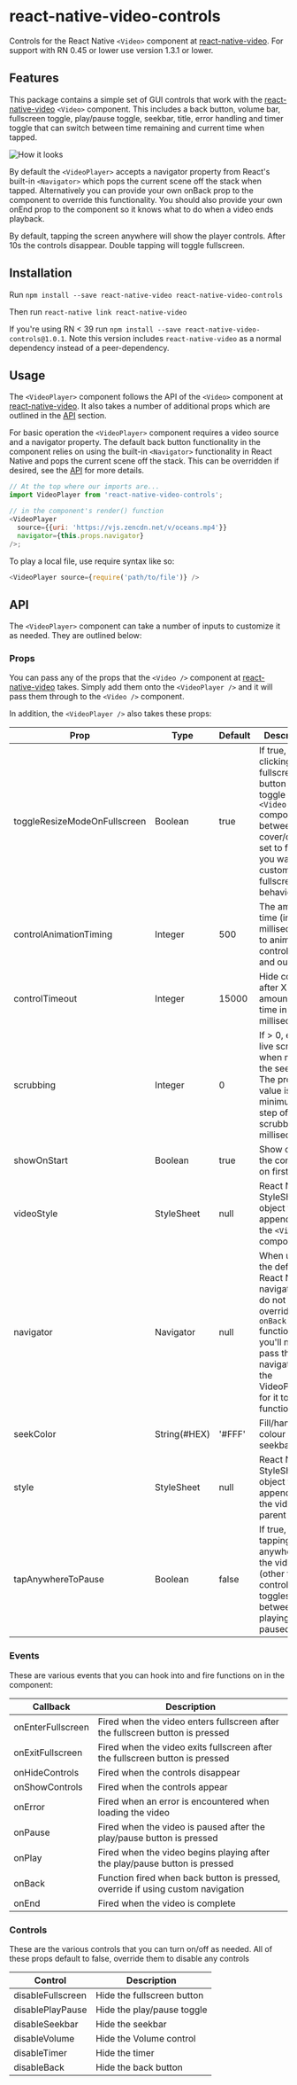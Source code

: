 # react-native-video-controls

Controls for the React Native `<Video>` component at [react-native-video](https://github.com/react-native-community/react-native-video). For support with RN 0.45 or lower use version 1.3.1 or lower.

## Features

This package contains a simple set of GUI controls that work with the [react-native-video](https://github.com/react-native-community/react-native-video) `<Video>` component. This includes a back button, volume bar, fullscreen toggle, play/pause toggle, seekbar, title, error handling and timer toggle that can switch between time remaining and current time when tapped.

![How it looks](https://s3-us-west-2.amazonaws.com/nubix.ca/github/example.gif)

By default the `<VideoPlayer>` accepts a navigator property from React's built-in `<Navigator>` which pops the current scene off the stack when tapped. Alternatively you can provide your own onBack prop to the component to override this functionality. You should also provide your own onEnd prop to the component so it knows what to do when a video ends playback.

By default, tapping the screen anywhere will show the player controls. After 10s the controls disappear. Double tapping will toggle fullscreen.

## Installation

Run `npm install --save react-native-video react-native-video-controls`

Then run `react-native link react-native-video`

If you're using RN < 39 run `npm install --save react-native-video-controls@1.0.1`. Note this version includes `react-native-video` as a normal dependency instead of a peer-dependency.

## Usage

The `<VideoPlayer>` component follows the API of the `<Video>` component at [react-native-video](https://github.com/react-native-community/react-native-video). It also takes a number of additional props which are outlined in the [API](#api) section.

For basic operation the `<VideoPlayer>` component requires a video source and a navigator property. The default back button functionality in the component relies on using the built-in `<Navigator>` functionality in React Native and pops the current scene off the stack. This can be overridden if desired, see the [API](#api) for more details.

```javascript
// At the top where our imports are...
import VideoPlayer from 'react-native-video-controls';

// in the component's render() function
<VideoPlayer
  source={{uri: 'https://vjs.zencdn.net/v/oceans.mp4'}}
  navigator={this.props.navigator}
/>;
```

To play a local file, use require syntax like so:

```js
<VideoPlayer source={require('path/to/file')} />
```

## API

The `<VideoPlayer>` component can take a number of inputs to customize it as needed. They are outlined below:

### Props

You can pass any of the props that the `<Video />` component at [react-native-video](https://github.com/react-native-community/react-native-video) takes. Simply add them onto the `<VideoPlayer />` and it will pass them through to the `<Video />` component.

In addition, the `<VideoPlayer />` also takes these props:

| Prop                         | Type         | Default | Description                                                                                                                                                      |
| ---------------------------- | ------------ | ------- | ---------------------------------------------------------------------------------------------------------------------------------------------------------------- |
| toggleResizeModeOnFullscreen | Boolean      | true    | If true, clicking the fullscreen button will toggle the `<Video />` component between cover/contain, set to false if you want to customize fullscreen behaviour  |
| controlAnimationTiming       | Integer      | 500     | The amountof time (in milliseconds) to animate the controls in and out.                                                                                          |
| controlTimeout               | Integer      | 15000   | Hide controls after X amount of time in milliseconds                                                                                                             |
| scrubbing                    | Integer      | 0       | If > 0, enable live scrubbing when moving the seek bar. The provided value is the minimum time step of the scrubbing in milliseconds.                            |
| showOnStart                  | Boolean      | true    | Show or hide the controls on first render                                                                                                                        |
| videoStyle                   | StyleSheet   | null    | React Native StyleSheet object that is appended to the `<Video>` component                                                                                       |
| navigator                    | Navigator    | null    | When using the default React Native navigator and do not override the `onBack` function, you'll need to pass the navigator to the VideoPlayer for it to function |
| seekColor                    | String(#HEX) | '#FFF'  | Fill/handle colour of the seekbar                                                                                                                                |
| style                        | StyleSheet   | null    | React Native StyleSheet object that is appended to the video's parent `<View>`                                                                                   |
| tapAnywhereToPause           | Boolean      | false   | If true, single tapping anywhere on the video (other than a control) toggles between playing and paused.                                                         |

### Events

These are various events that you can hook into and fire functions on in the component:

| Callback          | Description                                                                     |
| ----------------- | ------------------------------------------------------------------------------- |
| onEnterFullscreen | Fired when the video enters fullscreen after the fullscreen button is pressed   |
| onExitFullscreen  | Fired when the video exits fullscreen after the fullscreen button is pressed    |
| onHideControls    | Fired when the controls disappear                                               |
| onShowControls    | Fired when the controls appear                                                  |
| onError           | Fired when an error is encountered when loading the video                       |
| onPause           | Fired when the video is paused after the play/pause button is pressed           |
| onPlay            | Fired when the video begins playing after the play/pause button is pressed      |
| onBack            | Function fired when back button is pressed, override if using custom navigation |
| onEnd             | Fired when the video is complete                                                |

### Controls

These are the various controls that you can turn on/off as needed. All of these props default to false, override them to disable any controls

| Control           | Description                |
| ----------------- | -------------------------- |
| disableFullscreen | Hide the fullscreen button |
| disablePlayPause  | Hide the play/pause toggle |
| disableSeekbar    | Hide the seekbar           |
| disableVolume     | Hide the Volume control    |
| disableTimer      | Hide the timer             |
| disableBack       | Hide the back button       |
